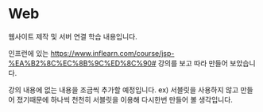 # Web
웹사이트 제작 및 서버 연결 학습 내용입니다.

인프런에 있는 https://www.inflearn.com/course/jsp-%EA%B2%8C%EC%8B%9C%ED%8C%90# 강의를 보고 따라 만들어 보았습니다.

강의 내용에 없는 내용을 조금씩 추가할 예정입니다. 
ex) 서블릿을 사용하지 않고 만들어 졌기때문에 하나씩 천천히 서블릿을 이용해 다시한번 만들어 볼 생각입니다.
